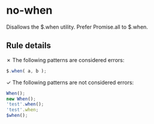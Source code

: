 # no-when

Disallows the $.when utility. Prefer Promise.all to $.when.

## Rule details

✗ The following patterns are considered errors:
```js
$.when( a, b );
```

✓ The following patterns are not considered errors:
```js
When();
new When();
'test'.when();
'test'.when;
$when();
```
